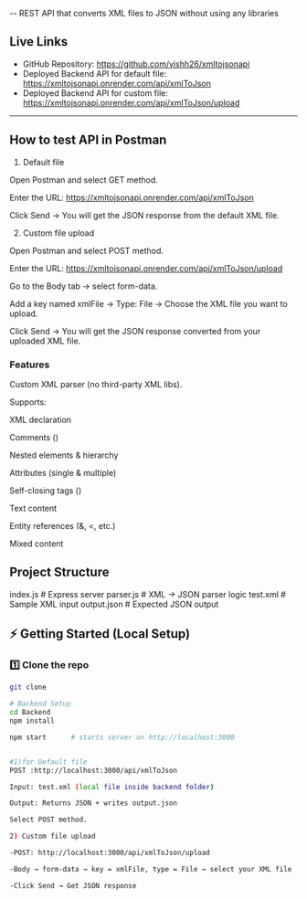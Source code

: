 -- REST API that converts XML files to JSON without using any libraries


##  Live Links
- GitHub Repository:  https://github.com/vishh26/xmltojsonapi
- Deployed Backend API for default file: https://xmltojsonapi.onrender.com/api/xmlToJson
- Deployed Backend API for custom file:  https://xmltojsonapi.onrender.com/api/xmlToJson/upload

---

## How to test API in Postman
 
1. Default file

Open Postman and select GET method.

Enter the URL: https://xmltojsonapi.onrender.com/api/xmlToJson

Click Send → You will get the JSON response from the default XML file.

2. Custom file upload

Open Postman and select POST method.

Enter the URL: https://xmltojsonapi.onrender.com/api/xmlToJson/upload

Go to the Body tab → select form-data.

Add a key named xmlFile → Type: File → Choose the XML file you want to upload.

Click Send → You will get the JSON response converted from your uploaded XML file.
### Features

Custom XML parser (no third-party XML libs).

Supports:

XML declaration

Comments (<!-- -->)

Nested elements & hierarchy

Attributes (single & multiple)

Self-closing tags (<tag/>)

Text content

Entity references (&amp;, &lt;, etc.)

Mixed content
## Project Structure
index.js # Express server
parser.js # XML → JSON parser logic
test.xml # Sample XML input
output.json # Expected JSON output

## ⚡ Getting Started (Local Setup)
### 1️⃣ Clone the repo
```bash
git clone 

# Backend Setup
cd Backend
npm install

npm start      # starts server on http://localhost:3000


#1)for Default file
POST :http://localhost:3000/api/xmlToJson

Input: test.xml (local file inside backend folder)

Output: Returns JSON + writes output.json

Select POST method.

2) Custom file upload

-POST: http://localhost:3000/api/xmlToJson/upload

-Body → form-data → key = xmlFile, type = File → select your XML file

-Click Send → Get JSON response





